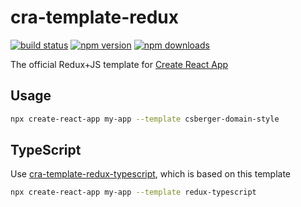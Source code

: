 # cra-template-redux

[![build status](https://img.shields.io/travis/com/reduxjs/cra-template-redux/master.svg?style=flat-square)](https://travis-ci.com/reduxjs/cra-template-redux)
[![npm version](https://img.shields.io/npm/v/cra-template-redux.svg?style=flat-square)](https://www.npmjs.com/package/cra-template-redux)
[![npm downloads](https://img.shields.io/npm/dm/cra-template-redux.svg?style=flat-square)](https://www.npmjs.com/package/cra-template-redux)

The official Redux+JS template for [Create React App](https://github.com/facebook/create-react-app)

## Usage

```sh
npx create-react-app my-app --template csberger-domain-style
```

## TypeScript

Use [cra-template-redux-typescript](https://github.com/reduxjs/cra-template-redux-typescript), which is based on this template

```sh
npx create-react-app my-app --template redux-typescript
```
